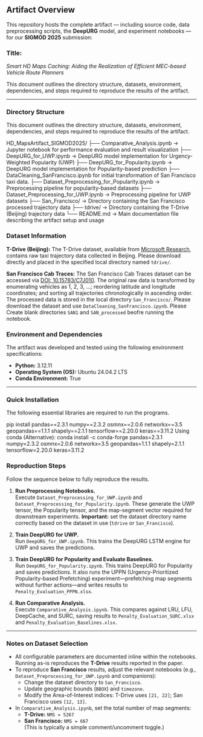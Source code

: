 ## Artifact Overview

This repository hosts the complete artifact — including source code, data preprocessing scripts, the **DeepURG** model, and experiment notebooks — for our **SIGMOD 2025** submission:

### **Title:**  
*Smart HD Maps Caching: Aiding the Realization of Efficient MEC-based Vehicle Route Planners*

This document outlines the directory structure, datasets, environment, dependencies, and steps required to reproduce the results of the artifact.

---

### **Directory Structure**
This document outlines the directory structure, datasets, environment, dependencies, and steps required to reproduce the results of the artifact.

HD_MapsArtifact_SIGMOD2025/
├── Comparative_Analysis.ipynb          → Jupyter notebook for performance evaluation and result visualization
├── DeepURG_for_UWP.ipynb               → DeepURG model implementation for Urgency-Weighted Popularity (UWP)
├── DeepURG_for_Popularity.ipynb        → DeepURG model implementation for Popularity-based prediction
├── DataCleaning_SanFrancisco.ipynb for initial transformation of San Francisco taxi data.
├── Dataset_Preprocessing_for_Popularity.ipynb → Preprocessing pipeline for popularity-based datasets
├── Dataset_Preprocessing_for_UWP.ipynb → Preprocessing pipeline for UWP datasets
├── San_Francisco/                      → Directory containing the San Francisco processed trajectory data
├── tdrive/                             → Directory containing the T-Drive (Beijing) trajectory data
└── README.md                           → Main documentation file describing the artifact setup and usage

### Dataset Information

**T-Drive (Beijing):**
The T-Drive dataset, available from [Microsoft Research](https://www.microsoft.com/en-us/research/publication/t-drive-trajectory-data-sample/), contains raw taxi trajectory data collected in Beijing. Please download directly and placed in the specified local directory named `tdrive/`.

**San Francisco Cab Traces:** 
The San Francisco Cab Traces dataset can be accessed via [DOI: 10.15783/C7J010](https://dx.doi.org/10.15783/C7J010). The original raw data is transformed by enumerating vehicles as 1, 2, 3, …; reordering latitude and longitude coordinates; and sorting all trajectories chronologically in ascending order. The processed data is stored in the local directory `San_Francisco/`. Please download the dataset and use `DataCleaning_SanFrancisco.ipynb`. Please Create blank directories `SAN1` and `SAN_processed` beofre running the notebook.

### Environment and Dependencies

The artifact was developed and tested using the following environment specifications:

- **Python:** 3.12.11  
- **Operating System (OS):** Ubuntu 24.04.2 LTS  
- **Conda Environment:** True  

---

### Quick Installation

The following essential libraries are required to run the programs.

pip install pandas==2.3.1 numpy==2.3.2 osmnx==2.0.6 networkx==3.5 geopandas==1.1.1 shapely==2.1.1 tensorflow==2.20.0 keras==3.11.2
Using conda (Alternative):
conda install -c conda-forge pandas=2.3.1 numpy=2.3.2 osmnx=2.0.6 networkx=3.5 geopandas=1.1.1 shapely=2.1.1 tensorflow=2.20.0 keras=3.11.2

### Reproduction Steps

Follow the sequence below to fully reproduce the results.

1) **Run Preprocessing Notebooks.**  
Execute `Dataset_Preprocessing_for_UWP.ipynb` and `Dataset_Preprocessing_for_Popularity.ipynb`. These generate the UWP tensor, the Popularity tensor, and the map-segment vector required for downstream experiments. **Important:** set the dataset directory name correctly based on the dataset in use (`tdrive` or `San_Francisco`).

2) **Train DeepURG for UWP.**  
Run `DeepURG_for_UWP.ipynb`. This trains the DeepURG LSTM engine for UWP and saves the predictions.

3) **Train DeepURG for Popularity and Evaluate Baselines.**  
Run `DeepURG_for_Popularity.ipynb`. This trains DeepURG for Popularity and saves predictions. It also runs the UPPN (Urgency-Prioritized Popularity-based Prefetching) experiment—prefetching map segments without further actions—and writes results to `Penalty_Evaluation_PPPN.xlsx`.

4) **Run Comparative Analysis.**  
Execute `Comparative_Analysis.ipynb`. This compares against LRU, LFU, DeepCache, and SURC, saving results to `Penalty_Evaluation_SURC.xlsx` and `Penalty_Evaluation_Baselines.xlsx`.

---

### Notes on Dataset Selection

- All configurable parameters are documented inline within the notebooks. Running as-is reproduces the **T-Drive** results reported in the paper.
- To reproduce **San Francisco** results, adjust the relevant notebooks (e.g., `Dataset_Preprocessing_for_UWP.ipynb` and companions):
  - Change the dataset directory to `San_Francisco`.
  - Update geographic bounds (`BBOX`) and `timezone`.
  - Modify the Area-of-Interest indices: T-Drive uses `[21, 22]`; San Francisco uses `[12, 13]`.
- In `Comparative_Analysis.ipynb`, set the total number of map segments:
  - **T-Drive:** `NMS = 5267`  
  - **San Francisco:** `NMS = 667`  
  (This is typically a simple comment/uncomment toggle.)
